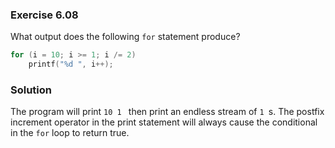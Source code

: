 ### Exercise 6.08
What output does the following `for` statement produce?

```c
for (i = 10; i >= 1; i /= 2)
    printf("%d ", i++);
```

### Solution

The program will print `10 1 ` then print an endless stream of `1 `s. The
postfix increment operator in the print statement will always cause the
conditional in the `for` loop to return true.
